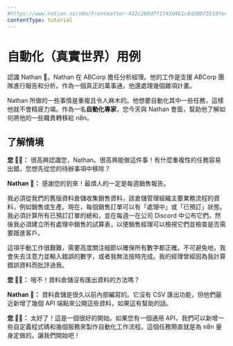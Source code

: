 ```yaml
---
#https://www.notion.so/n8n/Frontmatter-432c2b8dff1f43d4b1c8d20075510fe4
contentType: tutorial
---
```


<!-- vale off -->
# 自動化（真實世界）用例

認識 Nathan 🙋。Nathan 在 ABCorp 擔任分析經理。他的工作是支援 ABCorp 團隊進行報告和分析。作為一個真正的萬事通，他還處理幾個雜項計畫。

Nathan 所做的一些事情是重複且令人麻木的。他想要自動化其中一些任務，這樣他就不會精疲力竭。作為一名**自動化專家**，您今天與 Nathan 會面，幫助他了解如何將他的一些職責轉移給 n8n。

## 了解情境

**您 👩‍🔧：** 很高興認識您，Nathan。很高興能做這件事！有什麼重複性的任務容易出錯，您想先從您的待辦事項中移除？

**Nathan 🙋：** 感謝您的到來！最煩人的一定是每週銷售報告。

我必須從我們的舊版資料倉儲收集銷售資料，該倉儲管理組織主要業務流程的資料，例如銷售或生產。現在，每個銷售訂單可以有「處理中」或「已預訂」狀態。我必須計算所有已預訂訂單的總和，並在每週一在公司 Discord 中公布它們。然後我必須建立所有處理中銷售的試算表，以便銷售經理可以檢視它們並檢查是否需要跟進客戶。

這項手動工作很艱難，需要高度關注細節以確保所有數字都正確。不可避免地，我會失去注意力並輸入錯誤的數字，或者我無法按時完成。我的經理曾經因為我計算錯誤資料而批評過我。

**您 👩‍🔧：** 哦不！資料倉儲沒有匯出資料的方法嗎？

**Nathan 🙋：** 資料倉儲是很久以前內部編寫的。它沒有 CSV 匯出功能，但他們最近新增了幾個 API 端點來公開這些資料，如果這有幫助的話。

**您 👩‍🔧：** 太好了！這是一個很好的開始。如果您有一個通用 API，我們可以新增一些自定義程式碼和幾個服務來製作自動化工作流程。這個任務簡直就是為 n8n 量身定做的。讓我們開始吧！